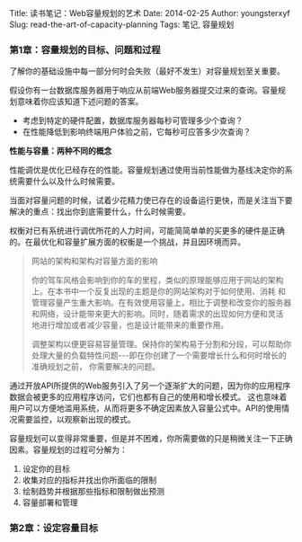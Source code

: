 Title: 读书笔记：Web容量规划的艺术
Date: 2014-02-25
Author: youngsterxyf
Slug: read-the-art-of-capacity-planning
Tags: 笔记, 容量规划

### 第1章：容量规划的目标、问题和过程

了解你的基础设施中每一部分何时会失败（最好不发生）对容量规划至关重要。

假设你有一台数据库服务器用于响应从前端Web服务器提交过来的查询。容量规划意味着你应该知道下述问题的答案。

- 考虑到特定的硬件配置，数据库服务器每秒可管理多少个查询？
- 在性能降低到影响终端用户体验之前，它每秒可应答多少次查询？

**性能与容量：两种不同的概念**

性能调优是优化已经存在的性能。容量规划通过使用当前性能做为基线决定你的系统需要什么以及什么时候需要。

当面对容量问题的时候，试着少花精力使已存在的设备运行更快，而是关注当下要解决的重点：找出你到底需要什么，什么时候需要。

权衡对已有系统进行调优所花的人力时间，可能简简单单的买更多的硬件是正确的。在最优化和容量扩展方面的权衡是一个挑战，并且因环境而异。

> 网站的架构和架构对容量方面的影响
>
> 你的驾车风格会影响到你的车的里程，类似的原理能够应用于网站的架构上。在本书中一个反复出现的主题是你的网站架构对于如何使用、消耗
和管理容量产生重大影响。在有效使用容量上，相比于调整和改变你的服务器和网络，设计能带来更大的影响。同时，随着需求的出现如何方便和灵活
地进行增加或者减少容量，也是设计能带来的重要作用。
>
> 调整架构以便更容易容量管理。保持你的架构易于分割和分段，可以帮助你处理大量的负载特性问题---即在你创建了一个需要增长什么和何时增长的准确规划之前，
你需要解决的问题。


通过开放API所提供的Web服务引入了另一个逐渐扩大的问题，因为你的应用程序数据会被更多的应用程序访问，它们也都有自己的使用和增长模式。
这也意味着用户可以方便地滥用系统，从而将更多不确定因素放入容量公式中。API的使用情况需要监控，以观察新出现的模式。

容量规划可以变得非常重要，但是并不困难，你所需要做的只是稍微关注一下正确因素。容量规划的过程可分解为：

1. 设定你的目标
2. 收集对应的指标并找出你所面临的限制
3. 绘制趋势并根据那些指标和限制做出预测
4. 容量部署和管理


### 第2章：设定容量目标